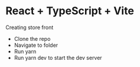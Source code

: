 # React + TypeScript + Vite
 Creating store front
 - Clone the repo
 - Navigate to folder
 - Run yarn
 - Run yarn dev to start the dev server